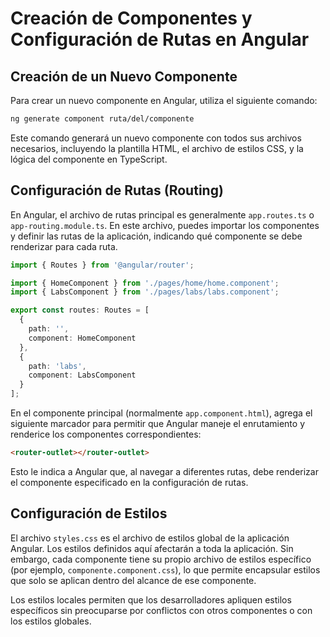 # Creación de Componentes y Configuración de Rutas en Angular

## Creación de un Nuevo Componente

Para crear un nuevo componente en Angular, utiliza el siguiente comando:

```bash
ng generate component ruta/del/componente
```

Este comando generará un nuevo componente con todos sus archivos necesarios, incluyendo la plantilla HTML, el archivo de estilos CSS, y la lógica del componente en TypeScript.

## Configuración de Rutas (Routing)

En Angular, el archivo de rutas principal es generalmente `app.routes.ts` o `app-routing.module.ts`. En este archivo, puedes importar los componentes y definir las rutas de la aplicación, indicando qué componente se debe renderizar para cada ruta.

```typescript
import { Routes } from '@angular/router';

import { HomeComponent } from './pages/home/home.component';
import { LabsComponent } from './pages/labs/labs.component';

export const routes: Routes = [
  {
    path: '',
    component: HomeComponent
  },
  {
    path: 'labs',
    component: LabsComponent
  }
];
```

En el componente principal (normalmente `app.component.html`), agrega el siguiente marcador para permitir que Angular maneje el enrutamiento y renderice los componentes correspondientes:

```html
<router-outlet></router-outlet>
```

Esto le indica a Angular que, al navegar a diferentes rutas, debe renderizar el componente especificado en la configuración de rutas.

## Configuración de Estilos

El archivo `styles.css` es el archivo de estilos global de la aplicación Angular. Los estilos definidos aquí afectarán a toda la aplicación. Sin embargo, cada componente tiene su propio archivo de estilos específico (por ejemplo, `componente.component.css`), lo que permite encapsular estilos que solo se aplican dentro del alcance de ese componente.

Los estilos locales permiten que los desarrolladores apliquen estilos específicos sin preocuparse por conflictos con otros componentes o con los estilos globales.
